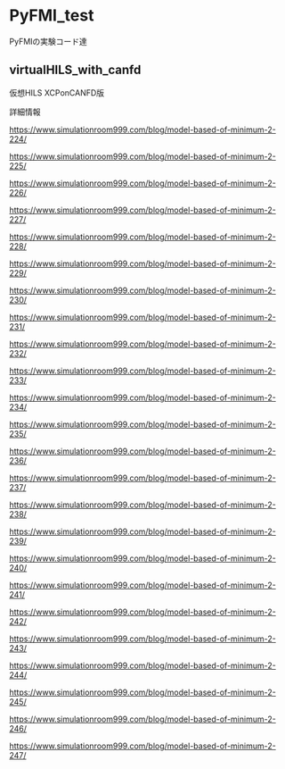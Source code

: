 # PyFMI_test
PyFMIの実験コード達

## virtualHILS_with_canfd

仮想HILS XCPonCANFD版

詳細情報

https://www.simulationroom999.com/blog/model-based-of-minimum-2-224/

https://www.simulationroom999.com/blog/model-based-of-minimum-2-225/

https://www.simulationroom999.com/blog/model-based-of-minimum-2-226/

https://www.simulationroom999.com/blog/model-based-of-minimum-2-227/

https://www.simulationroom999.com/blog/model-based-of-minimum-2-228/

https://www.simulationroom999.com/blog/model-based-of-minimum-2-229/

https://www.simulationroom999.com/blog/model-based-of-minimum-2-230/

https://www.simulationroom999.com/blog/model-based-of-minimum-2-231/

https://www.simulationroom999.com/blog/model-based-of-minimum-2-232/

https://www.simulationroom999.com/blog/model-based-of-minimum-2-233/

https://www.simulationroom999.com/blog/model-based-of-minimum-2-234/

https://www.simulationroom999.com/blog/model-based-of-minimum-2-235/

https://www.simulationroom999.com/blog/model-based-of-minimum-2-236/

https://www.simulationroom999.com/blog/model-based-of-minimum-2-237/

https://www.simulationroom999.com/blog/model-based-of-minimum-2-238/

https://www.simulationroom999.com/blog/model-based-of-minimum-2-239/

https://www.simulationroom999.com/blog/model-based-of-minimum-2-240/

https://www.simulationroom999.com/blog/model-based-of-minimum-2-241/

https://www.simulationroom999.com/blog/model-based-of-minimum-2-242/

https://www.simulationroom999.com/blog/model-based-of-minimum-2-243/

https://www.simulationroom999.com/blog/model-based-of-minimum-2-244/

https://www.simulationroom999.com/blog/model-based-of-minimum-2-245/

https://www.simulationroom999.com/blog/model-based-of-minimum-2-246/

https://www.simulationroom999.com/blog/model-based-of-minimum-2-247/
